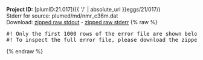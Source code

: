 **Project ID:** [plumID:21.017]({{ '/' | absolute_url }}eggs/21/017/)  
Stderr for source:  plumed/md/nmr_c36m.dat   
Download: [zipped raw stdout](nmr_c36m.dat.plumed_master.stdout.txt.zip) - [zipped raw stderr](nmr_c36m.dat.plumed_master.stderr.txt.zip) 
{% raw %}
<pre>
#! Only the first 1000 rows of the error file are shown below
#! To inspect the full error file, please download the zipped raw stderr file above
</pre>
{% endraw %}
